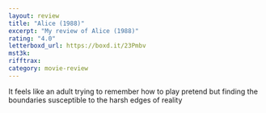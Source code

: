 ```yaml
---
layout: review
title: "Alice (1988)"
excerpt: "My review of Alice (1988)"
rating: "4.0"
letterboxd_url: https://boxd.it/23Pmbv
mst3k:
rifftrax:
category: movie-review
---
```


It feels like an adult trying to remember how to play pretend but finding the boundaries susceptible to the harsh edges of reality
